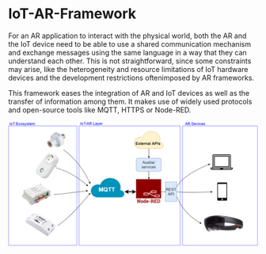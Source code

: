 # IoT-AR-Framework

For an AR application to interact with the physical world, both the AR and the IoT device need to be able to use a shared communication mechanism and exchange messages using the same language in a way that they can understand each other. This is not straightforward, since some constraints may arise, like the heterogeneity and resource limitations of IoT hardware devices and the development restrictions oftenimposed by AR frameworks.

This framework eases the integration of AR and IoT devices as well as the transfer of information among them. It makes use of widely used protocols and open-source tools like MQTT, HTTPS or Node-RED.

![alt text](doc/RA-iot_framework.png)
